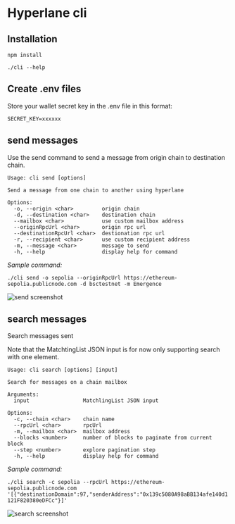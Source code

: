 # Hyperlane cli


## Installation

`npm install`

`./cli --help`

## Create .env files

Store your wallet secret key in the .env file in this format:

```
SECRET_KEY=xxxxxx
```

## send messages

Use the send command to send a message from origin chain to destination chain.


```
Usage: cli send [options]

Send a message from one chain to another using hyperlane

Options:
  -o, --origin <char>         origin chain
  -d, --destination <char>    destination chain
  --mailbox <char>            use custom mailbox address
  --originRpcUrl <char>       origin rpc url
  --destinationRpcUrl <char>  destionation rpc url
  -r, --recipient <char>      use custom recipient address
  -m, --message <char>        message to send
  -h, --help                  display help for command
```

*Sample command:*

`./cli send -o sepolia --originRpcUrl https://ethereum-sepolia.publicnode.com -d bsctestnet -m Emergence`

![send screenshot](docs/send_cli.png)

## search messages

Search messages sent 


Note that the MatchtingList JSON input is for now only supporting search with one element.

```
Usage: cli search [options] [input]

Search for messages on a chain mailbox

Arguments:
  input                 MatchlingList JSON input

Options:
  -c, --chain <char>    chain name
  --rpcUrl <char>       rpcUrl
  -m, --mailbox <char>  mailbox address
  --blocks <number>     number of blocks to paginate from current block
  --step <number>       explore pagination step
  -h, --help            display help for command
```


*Sample command:*

`./cli search -c sepolia --rpcUrl https://ethereum-sepolia.publicnode.com '[{"destinationDomain":97,"senderAddress":"0x139c5080A98aBB134afe140d1121F820380eDFCc"}]'`

![search screenshot](docs/search_cli.png)
